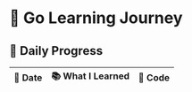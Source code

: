 # 🐹 Go Learning Journey

## 🧠 Daily Progress

| 📅 Date | 📚 What I Learned | 📁 Code |
|--------|-------------------|--------|
